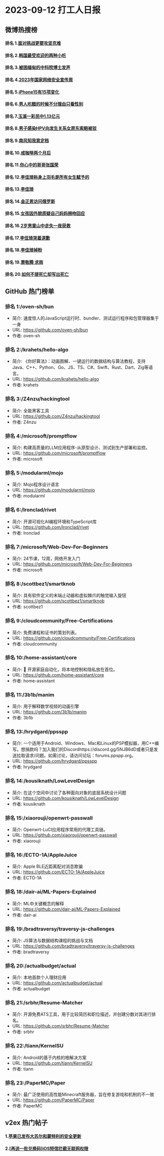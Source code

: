 # 2023-09-12 打工人日报


## 微博热搜榜

#### 排名 1.[面对挑战更要攻坚克难](https://s.weibo.com/weibo?q=面对挑战更要攻坚克难)
#### 排名 2.[韩国最受欢迎的两种小吃](https://s.weibo.com/weibo?q=韩国最受欢迎的两种小吃)
#### 排名 3.[被困缅甸的中科院博士发声](https://s.weibo.com/weibo?q=被困缅甸的中科院博士发声)
#### 排名 4.[2023年国家网络安全宣传周](https://s.weibo.com/weibo?q=2023年国家网络安全宣传周)
#### 排名 5.[iPhone15有15项变化](https://s.weibo.com/weibo?q=iPhone15有15项变化)
#### 排名 6.[男人吃醋的时候不分理由只看性别](https://s.weibo.com/weibo?q=男人吃醋的时候不分理由只看性别)
#### 排名 7.[玉溪一彩民中1.13亿元](https://s.weibo.com/weibo?q=玉溪一彩民中1.13亿元)
#### 排名 8.[男子感染HPV向发生关系女房东索赔被驳](https://s.weibo.com/weibo?q=男子感染HPV向发生关系女房东索赔被驳)
#### 排名 9.[南风知我意定档](https://s.weibo.com/weibo?q=南风知我意定档)
#### 排名 10.[戒咖啡两个月后](https://s.weibo.com/weibo?q=戒咖啡两个月后)
#### 排名 11.[你心中的哥哥张国荣](https://s.weibo.com/weibo?q=你心中的哥哥张国荣)
#### 排名 12.[李佳琦称身上羽毛是所有女生赋予的](https://s.weibo.com/weibo?q=李佳琦称身上羽毛是所有女生赋予的)
#### 排名 13.[李佳琦](https://s.weibo.com/weibo?q=李佳琦)
#### 排名 14.[金正恩访问俄罗斯](https://s.weibo.com/weibo?q=金正恩访问俄罗斯)
#### 排名 15.[女孩因外貌质疑自己妈妈拥吻回应](https://s.weibo.com/weibo?q=女孩因外貌质疑自己妈妈拥吻回应)
#### 排名 16.[2岁男童山中走失一夜获救](https://s.weibo.com/weibo?q=2岁男童山中走失一夜获救)
#### 排名 17.[李佳琦哭着道歉](https://s.weibo.com/weibo?q=李佳琦哭着道歉)
#### 排名 18.[李佳琦掉粉](https://s.weibo.com/weibo?q=李佳琦掉粉)
#### 排名 19.[萧敬腾 求雨](https://s.weibo.com/weibo?q=萧敬腾求雨)
#### 排名 20.[如何不提死亡却写出死亡](https://s.weibo.com/weibo?q=如何不提死亡却写出死亡)
## GitHub 热门榜单

### 排名 1:/oven-sh/bun
- 简介: 速度惊人的JavaScript运行时、bundler、测试运行程序和包管理器集于一身
- URL: https://github.com/oven-sh/bun
- 作者: oven-sh 

### 排名 2:/krahets/hello-algo
- 简介: 《你好算法》：动画图解、一键运行的数据结构与算法教程，支持 Java、C++、Python、Go、JS、TS、C#、Swift、Rust、Dart、Zig等语言。
- URL: https://github.com/krahets/hello-algo
- 作者: krahets 

### 排名 3:/Z4nzu/hackingtool
- 简介: 全能黑客工具
- URL: https://github.com/Z4nzu/hackingtool
- 作者: Z4nzu 

### 排名 4:/microsoft/promptflow
- 简介: 构建高质量的LLM应用程序-从原型设计、测试到生产部署和监控。
- URL: https://github.com/microsoft/promptflow
- 作者: microsoft 

### 排名 5:/modularml/mojo
- 简介: Mojo程序设计语言
- URL: https://github.com/modularml/mojo
- 作者: modularml 

### 排名 6:/Ironclad/rivet
- 简介: 开源可视化AI编程环境和TypeScript库
- URL: https://github.com/Ironclad/rivet
- 作者: Ironclad 

### 排名 7:/microsoft/Web-Dev-For-Beginners
- 简介: 24节课，12周，网络开发入门
- URL: https://github.com/microsoft/Web-Dev-For-Beginners
- 作者: microsoft 

### 排名 8:/scottbez1/smartknob
- 简介: 具有软件定义的末端止动器和虚拟棘爪的触觉输入旋钮
- URL: https://github.com/scottbez1/smartknob
- 作者: scottbez1 

### 排名 9:/cloudcommunity/Free-Certifications
- 简介: 免费课程和证书的策划列表。
- URL: https://github.com/cloudcommunity/Free-Certifications
- 作者: cloudcommunity 

### 排名 10:/home-assistant/core
- 简介: 🏡 开源家庭自动化，将本地控制和隐私放在首位。
- URL: https://github.com/home-assistant/core
- 作者: home-assistant 

### 排名 11:/3b1b/manim
- 简介: 用于解释数学视频的动画引擎
- URL: https://github.com/3b1b/manim
- 作者: 3b1b 

### 排名 13:/hrydgard/ppsspp
- 简介: 一个适用于Android、Windows、Mac和Linux的PSP模拟器，用C++编写。想捐款吗？加入我们的Discordhttps://discord.gg/5NJB6dD或者只是发送拉取请求/问题。如需讨论，请访问论坛：forums.ppspp.org。
- URL: https://github.com/hrydgard/ppsspp
- 作者: hrydgard 

### 排名 14:/kousiknath/LowLevelDesign
- 简介: 在这个空间中讨论了各种面向对象的底层系统设计问题
- URL: https://github.com/kousiknath/LowLevelDesign
- 作者: kousiknath 

### 排名 15:/xiaorouji/openwrt-passwall
- 简介: Openwrt-LuCI应用程序常用的代理工具链。
- URL: https://github.com/xiaorouji/openwrt-passwall
- 作者: xiaorouji 

### 排名 16:/ECTO-1A/AppleJuice
- 简介: Apple BLE近距离配对消息欺骗
- URL: https://github.com/ECTO-1A/AppleJuice
- 作者: ECTO-1A 

### 排名 18:/dair-ai/ML-Papers-Explained
- 简介: ML中关键概念的解释
- URL: https://github.com/dair-ai/ML-Papers-Explained
- 作者: dair-ai 

### 排名 19:/bradtraversy/traversy-js-challenges
- 简介: JS算法与数据结构课程的挑战与文档
- URL: https://github.com/bradtraversy/traversy-js-challenges
- 作者: bradtraversy 

### 排名 20:/actualbudget/actual
- 简介: 本地首款个人理财应用
- URL: https://github.com/actualbudget/actual
- 作者: actualbudget 

### 排名 21:/srbhr/Resume-Matcher
- 简介: 开源免费ATS工具，用于比较简历和职位描述，并创建分数对其进行排名。
- URL: https://github.com/srbhr/Resume-Matcher
- 作者: srbhr 

### 排名 22:/tiann/KernelSU
- 简介: Android的基于内核的根解决方案
- URL: https://github.com/tiann/KernelSU
- 作者: tiann 

### 排名 23:/PaperMC/Paper
- 简介: 最广泛使用的高性能Minecraft服务器，旨在修复游戏和机制的不一致
- URL: https://github.com/PaperMC/Paper
- 作者: PaperMC 

## v2ex 热门帖子

#### 1.[苹果已发布大苏尔和蒙特利的安全更新](https://www.v2ex.com/t/972891#reply0)
#### 2.[[再送一批兑换码]iOS短信拦截无联网权限](https://www.v2ex.com/t/972892#reply0)

